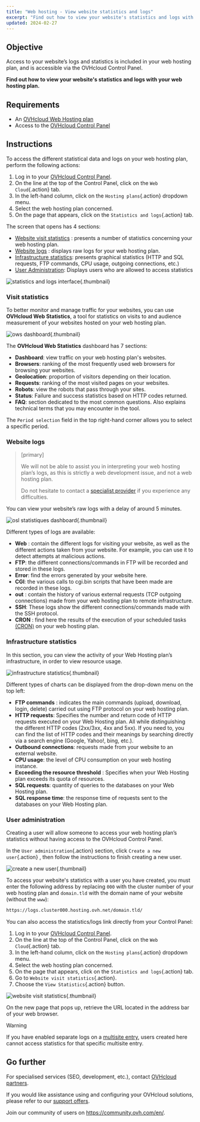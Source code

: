 ```yaml
---
title: "Web hosting - View website statistics and logs"
excerpt: "Find out how to view your website's statistics and logs with your web hosting plan"
updated: 2024-02-27
---
```


## Objective

Access to your website’s logs and statistics is included in your web hosting plan, and is accessible via the OVHcloud Control Panel.

**Find out how to view your website's statistics and logs with your web hosting plan.**

## Requirements

- An [OVHcloud Web Hosting plan](https://www.ovhcloud.com/en-gb/web-hosting/)
- Access to the [OVHcloud Control Panel](https://www.ovh.com/auth/?action=gotomanager&from=https://www.ovh.co.uk/&ovhSubsidiary=GB)

## Instructions

To access the different statistical data and logs on your web hosting plan, perform the following actions: 

1. Log in to your [OVHcloud Control Panel](https://www.ovh.com/auth/?action=gotomanager&from=https://www.ovh.co.uk/&ovhSubsidiary=GB).
2. On the line at the top of the Control Panel, click on the `Web Cloud`{.action} tab.
3. In the left-hand column, click on the `Hosting plans`{.action} dropdown menu.
4. Select the web hosting plan concerned.
5. On the page that appears, click on the `Statistics and logs`{.action} tab.

The screen that opens has 4 sections:

- [Website visit statistics](#website-stats) : presents a number of statistics concerning your web hosting plan.
- [Website logs](#website-logs) : displays raw logs for your web hosting plan.
- [Infrastructure statistics](#infra-stats): presents graphical statistics (HTTP and SQL requests, FTP commands, CPU usage, outgoing connections, etc.)
- [User Administration](#admin-user): Displays users who are allowed to access statistics

![statistics and logs interface](images/tab.png){.thumbnail}

### Visit statistics <a name="website-stats"></a>

To better monitor and manage traffic for your websites, you can use **OVHcloud Web Statistics**, a tool for statistics on visits to and audience measurement of your websites hosted on your web hosting plan.

![ows dashboard](images/ows-presentation.gif){.thumbnail}

The **OVHcloud Web Statistics** dashboard has 7 sections:

- **Dashboard**: view traffic on your web hosting plan's websites.
- **Browsers**: ranking of the most frequently used web browsers for browsing your websites.
- **Geolocation**: proportion of visitors depending on their location.
- **Requests**: ranking of the most visited pages on your websites.
- **Robots**: view the robots that pass through your sites.
- **Status**: Failure and success statistics based on HTTP codes returned.
- **FAQ**: section dedicated to the most common questions. Also explains technical terms that you may encounter in the tool.

The `Period selection` field in the top right-hand corner allows you to select a specific period.

### Website logs <a name="website-logs"></a>

> [primary]
>
> We will not be able to assist you in interpreting your web hosting plan’s logs, as this is strictly a web development issue, and not a web hosting plan.
>
> Do not hesitate to contact a [specialist provider](https://partner.ovhcloud.com/en-gb/directory/) if you experience any difficulties.
>

You can view your website’s raw logs with a delay of around 5 minutes.

![osl statistiques dashboard](images/osl-statistics-board.png){.thumbnail}

Different types of logs are available:

- **Web** : contain the different logs for visiting your website, as well as the different actions taken from your website. For example, you can use it to detect attempts at malicious actions.
- **FTP**: the different connections/commands in FTP will be recorded and stored in these logs.
- **Error**: find the errors generated by your website here.
- **CGI**: the various calls to cgi.bin scripts that have been made are recorded in these logs.
- **out** : contain the history of various external requests (TCP outgoing connections) made from your web hosting plan to remote infrastructure.
- **SSH**: These logs show the different connections/commands made with the SSH protocol.
- **CRON** : find here the results of the execution of your scheduled tasks [(CRON)](/pages/web_cloud/web_hosting/cron_tasks) on your web hosting plan.

### Infrastructure statistics <a name="infra-stats"></a>

In this section, you can view the activity of your Web Hosting plan’s infrastructure, in order to view resource usage.

![infrastructure statistics](images/infrastructure-statistics-graph.png){.thumbnail}

Different types of charts can be displayed from the drop-down menu on the top left:

- **FTP commands** : indicates the main commands (upload, download, login, delete) carried out using FTP protocol on your web hosting plan.
- **HTTP requests**: Specifies the number and return code of HTTP requests executed on your Web Hosting plan. All while distinguishing the different HTTP codes (2xx/3xx, 4xx and 5xx). If you need to, you can find the list of HTTP codes and their meanings by searching directly via a search engine (Google, Yahoo!, bing, etc.).
- **Outbound connections**: requests made from your website to an external website.
- **CPU usage**: the level of CPU consumption on your web hosting instance.
- **Exceeding the resource threshold** : Specifies when your Web Hosting plan exceeds its quota of resources.
- **SQL requests**: quantity of queries to the databases on your Web Hosting plan.
- **SQL response time**: the response time of requests sent to the databases on your Web Hosting plan.

### User administration <a name="admin-user"></a>

Creating a user will allow someone to access your web hosting plan’s statistics without having access to the OVHcloud Control Panel.

In the `User administration`{.action} section, click `Create a new user`{.action} , then follow the instructions to finish creating a new user.

![create a new user](images/create-a-new-user.png){.thumbnail}

To access your website's statistics with a user you have created, you must enter the following address by replacing `000` with the cluster number of your web hosting plan and `domain.tld` with the domain name of your website (without the `www`):

```bash
https://logs.cluster000.hosting.ovh.net/domain.tld/
```

You can also access the statistics/logs link directly from your Control Panel:

1. Log in to your [OVHcloud Control Panel](https://www.ovh.com/auth/?action=gotomanager&from=https://www.ovh.co.uk/&ovhSubsidiary=GB).
2. On the line at the top of the Control Panel, click on the `Web Cloud`{.action} tab.
3. In the left-hand column, click on the `Hosting plans`{.action} dropdown menu.
4. Select the web hosting plan concerned.
5. On the page that appears, click on the `Statistics and logs`{.action} tab.
6. Go to `Website visit statistics`{.action}.
7. Choose the `View Statistics`{.action} button.

![website visit statistics](images/view-statistics.png){.thumbnail}

On the new page that pops up, retrieve the URL located in the address bar of your web browser.

> [!warning]
>
> If you have enabled separate logs on a [multisite entry](/pages/web_cloud/web_hosting/multisites_configure_multisite), users created here cannot access statistics for that specific multisite entry.
>

## Go further

For specialised services (SEO, development, etc.), contact [OVHcloud partners](https://partner.ovhcloud.com/en-gb/directory/).

If you would like assistance using and configuring your OVHcloud solutions, please refer to our [support offers](https://www.ovhcloud.com/en-gb/support-levels/).

Join our community of users on <https://community.ovh.com/en/>.